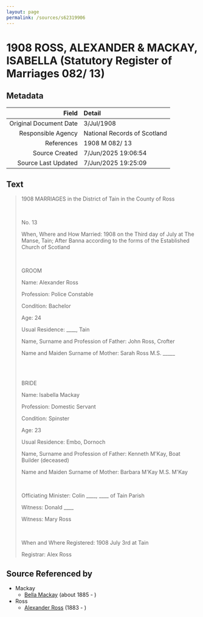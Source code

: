 ```yaml
---
layout: page
permalink: /sources/s62319906
---
```


# 1908 ROSS, ALEXANDER & MACKAY, ISABELLA (Statutory Register of Marriages 082/ 13)

## Metadata

Field | Detail
---:|:---
Original Document Date | 3/Jul/1908
Responsible Agency | National Records of Scotland
References | 1908 M 082/ 13
Source Created | 7/Jun/2025 19:06:54
Source Last Updated | 7/Jun/2025 19:25:09

## Text

> 1908 MARRIAGES in the District of Tain in the County of Ross
>
> <br/>
>
> No. 13
>
> When, Where and How Married: 1908 on the Third day of July at The Manse, Tain; After Banna according to the forms of the Established Church of Scotland
>
> <br/>
>
> GROOM
>
> Name: Alexander Ross
>
> Profession: Police Constable
>
> Condition: Bachelor
>
> Age: 24
>
> Usual Residence: ____, Tain
>
> Name, Surname and Profession of Father: John Ross, Crofter
>
> Name and Maiden Surname of Mother: Sarah Ross M.S. _____
>
> <br/>
>
> <br/>
>
> BRIDE
>
> Name: Isabella Mackay
>
> Profession: Domestic Servant
>
> Condition: Spinster
>
> Age: 23
>
> Usual Residence: Embo, Dornoch
>
> Name, Surname and Profession of Father: Kenneth M'Kay, Boat Builder (deceased)
>
> Name and Maiden Surname of Mother: Barbara M'Kay M.S. M'Kay
>
> <br/>
>
> Officiating Minister: Colin ____, ____ of Tain Parish
>
> Witness: Donald ____
>
> Witness: Mary Ross
>
> <br/>
>
> When and Where Registered: 1908 July 3rd at Tain
>
> Registrar: Alex Ross
>

## Source Referenced by

* Mackay
  * [Bella Mackay](../people/@54814674@-bella-mackay-b1885-d.md) (about 1885 - )
* Ross
  * [Alexander Ross](../people/@34528442@-alexander-ross-b1883-d.md) (1883 - )
